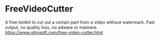 # FreeVideoCutter
A free toolkit to cut out a certain part from a video without watermark. Fast output, no quality loss, no adware or malware.
https://www.gihosoft.com/free-video-cutter.html
